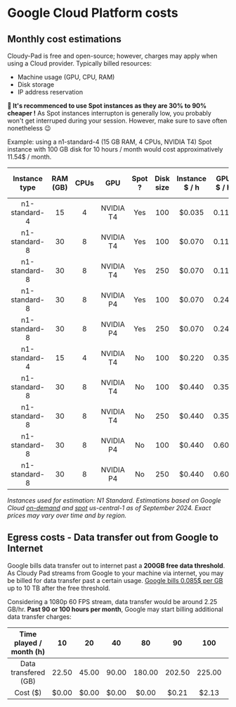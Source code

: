 # Google Cloud Platform costs

## Monthly cost estimations

Cloudy-Pad is free and open-source; however, charges may apply when using a Cloud provider. Typically billed resources:
- Machine usage (GPU, CPU, RAM)
- Disk storage
- IP address reservation

**💸 It's recommenced to use Spot instances as they are 30% to 90% cheaper !** As Spot instances interrupton is generally low, you probably won't get interruped during your session. However, make sure to save often nonetheless 😉

Example: using a n1-standard-4 (15 GB RAM, 4 CPUs, NVIDIA T4) Spot instance with 100 GB disk for 10 hours / month would cost approximatively 11.54$ / month. 

| Instance type | RAM (GB) | CPUs |    GPU    | Spot ? | Disk size | Instance $ / h | GPU $ / h | h /  month | Compute $ / month | Disk $ / month | Total $ / month |
|:-------------:|:--------:|:----:|:---------:|:------:|:---------:|:--------------:|:---------:|:----------:|:-----------------:|:--------------:|:---------------:|
| n1-standard-4 |    15    |   4  | NVIDIA T4 |   Yes  |    100    |     $0.035     |   0.119   |     10     |       $1.54       |     $10.00     |      $11.54     |
| n1-standard-8 |    30    |   8  | NVIDIA T4 |   Yes  |    100    |     $0.070     |   0.119   |     30     |       $5.68       |     $10.00     |      $15.68     |
| n1-standard-8 |    30    |   8  | NVIDIA T4 |   Yes  |    250    |     $0.070     |   0.119   |     30     |       $5.68       |     $25.00     |      $30.68     |
| n1-standard-8 |    30    |   8  | NVIDIA P4 |   Yes  |    100    |     $0.070     |   0.240   |     30     |       $9.31       |     $10.00     |      $19.31     |
| n1-standard-8 |    30    |   8  | NVIDIA P4 |   Yes  |    250    |     $0.070     |   0.240   |     30     |       $9.31       |     $25.00     |      $34.31     |
| n1-standard-4 |    15    |   4  | NVIDIA T4 |   No   |    100    |     $0.220     |   0.350   |     10     |       $5.70       |     $10.00     |      $15.70     |
| n1-standard-8 |    30    |   8  | NVIDIA T4 |   No   |    100    |     $0.440     |   0.350   |     30     |       $23.70      |     $10.00     |      $33.70     |
| n1-standard-8 |    30    |   8  | NVIDIA T4 |   No   |    250    |     $0.440     |   0.350   |     30     |       $23.70      |     $25.00     |      $48.70     |
| n1-standard-8 |    30    |   8  | NVIDIA P4 |   No   |    100    |     $0.440     |   0.600   |     30     |       $31.20      |     $10.00     |      $41.20     |
| n1-standard-8 |    30    |   8  | NVIDIA P4 |   No   |    250    |     $0.440     |   0.600   |     30     |       $31.20      |     $25.00     |      $56.20     |

_Instances used for estimation: N1 Standard. Estimations based on Google Cloud [on-demand](https://cloud.google.com/compute/vm-instance-pricing#general-purpose_machine_type_family) and [spot](https://cloud.google.com/spot-vms/pricing) us-central-1 as of September 2024. Exact prices may vary over time and by region._

## Egress costs - Data transfer out from Google to Internet

Google bills data transfer out to internet past a **200GB free data threshold**. As Cloudy Pad streams from Google to your machine via internet, you may be billed for data transfer past a certain usage. [Google bills 0.085$ per GB](https://cloud.google.com/vpc/network-pricing#vpc-pricing) up to 10 TB after the free threshold. 

Considering a 1080p 60 FPS stream, data transfer would be around 2.25 GB/hr. **Past 90 or 100 hours per month**, Google may start billing additional data transfer charges:

| Time played / month (h) |   10  |   20  |   40  |   80   |   90   |   100  |   150  |
|:-----------------------:|:-----:|:-----:|:-----:|:------:|:------:|:------:|:------:|
|   Data transfered (GB)  | 22.50 | 45.00 | 90.00 | 180.00 | 202.50 | 225.00 | 337.50 |
|        Cost  ($)        | $0.00 | $0.00 | $0.00 |  $0.00 |  $0.21 |  $2.13 | $11.69 |